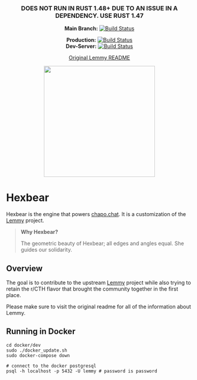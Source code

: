 <div align="center">

<h3>DOES NOT RUN IN RUST 1.48+ DUE TO AN ISSUE IN A DEPENDENCY. USE RUST 1.47</h3>

**Main Branch:** [![Build Status](https://drone.chapo.chat/api/badges/chapo-collective/lemmy-hexbear/status.svg?ref=refs/heads/main)](https://drone.chapo.chat/chapo-collective/lemmy-hexbear)  


**Production:** [![Build Status](https://drone.chapo.chat/api/badges/chapo-collective/lemmy-hexbear/status.svg?ref=refs/heads/prod)](https://drone.chapo.chat/chapo-collective/lemmy-hexbear)  
**Dev-Server:** [![Build Status](https://drone.chapo.chat/api/badges/chapo-collective/lemmy-hexbear/status.svg?ref=refs/heads/dev)](https://drone.chapo.chat/chapo-collective/lemmy-hexbear)  

[Original Lemmy README](README-lemmy.md)
</div>

<p align="center">
    <a href="https://www.chapo.chat" rel="noopener">
    <img width=300px height=300px src="ui/public/android-chrome-512x512.png"></a>
</p>

# Hexbear

Hexbear is the engine that powers [chapo.chat](https://www.chapo.chat). It is a customization of the [Lemmy](https://github.com/LemmyNet/lemmy) project.

> **Why Hexbear?**
>
> The geometric beauty of Hexbear; all edges and angles equal. She guides our solidarity.

## Overview

The goal is to contribute to the upstream [Lemmy](https://github.com/LemmyNet/lemmy) project while also trying to retain the r/CTH flavor that brought the community together in the first place.

Please make sure to visit the original readme for all of the information about Lemmy.

## Running in Docker

```
cd docker/dev
sudo ./docker_update.sh
sudo docker-compose down

# connect to the docker postgresql
psql -h localhost -p 5432 -U lemmy # password is password
```
